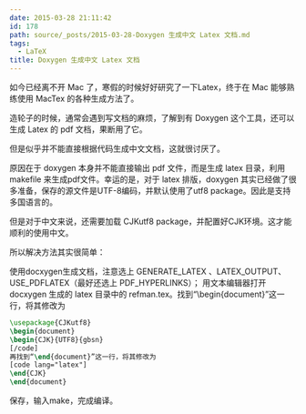 ```yaml
---
date: 2015-03-28 21:11:42
id: 178
path: source/_posts/2015-03-28-Doxygen 生成中文 Latex 文档.md
tags:
  - LaTeX
title: Doxygen 生成中文 Latex 文档
---
```


如今已经离不开 Mac 了，寒假的时候好好研究了一下Latex，终于在 Mac 能够熟练使用 MacTex 的各种生成方法了。

造轮子的时候，通常会遇到写文档的麻烦，了解到有 Doxygen 这个工具，还可以生成 Latex 的 pdf 文档，果断用了它。

但是似乎并不能直接根据代码生成中文文档，这就很讨厌了。

<!-- more -->

原因在于 doxygen 本身并不能直接输出 pdf 文件，而是生成 latex 目录，利用 makefile 来生成pdf文件。幸运的是，对于 latex 排版，doxygen 其实已经做了很多准备，保存的源文件是UTF-8编码，并默认使用了utf8 package。因此是支持多国语言的。

但是对于中文来说，还需要加载 CJKutf8 package，并配置好CJK环境。这才能顺利的使用中文。

所以解决方法其实很简单：

使用docxygen生成文档，注意选上 GENERATE_LATEX 、LATEX_OUTPUT、USE_PDFLATEX（最好还选上 PDF_HYPERLINKS）；
用文本编辑器打开 docxygen 生成的 latex 目录中的 refman.tex。找到“\begin{document}”这一行，将其修改为

``` latex
\usepackage{CJKutf8} 
\begin{document}
\begin{CJK}{UTF8}{gbsn} 
[/code]
再找到“\end{document}”这一行，将其修改为
[code lang="latex"]
\end{CJK} 
\end{document}
```

保存，输入make，完成编译。